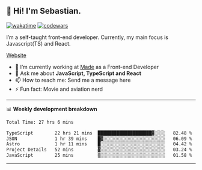 ## 👋 Hi! I'm Sebastian.

[![wakatime](https://wakatime.com/badge/user/df0036c6-328a-4a39-be9b-e49417ed22a1.svg)](https://wakatime.com/@df0036c6-328a-4a39-be9b-e49417ed22a1)
[![codewars](https://www.codewars.com/users/sebavuye/badges/small)](https://www.codewars.com/users/sebavuye)

I’m a self-taught front-end developer. Currently, my main focus is Javascript(TS) and React.

[Website](https://sebastianvuye.be)

- 🔭 I’m currently working at [Made](https://made.be/) as a Front-end Developer
- 💬 Ask me about **JavaScript, TypeScript and React**
- 📫 How to reach me: Send me a message here
- ⚡ Fun fact: Movie and aviation nerd

-------

📊 **Weekly development breakdown**

<!--START_SECTION:waka-->

```txt
Total Time: 27 hrs 6 mins

TypeScript        22 hrs 21 mins  ████████████████████▓░░░░   82.48 %
JSON              1 hr 39 mins    █▓░░░░░░░░░░░░░░░░░░░░░░░   06.09 %
Astro             1 hr 11 mins    █░░░░░░░░░░░░░░░░░░░░░░░░   04.42 %
Project Details   52 mins         ▓░░░░░░░░░░░░░░░░░░░░░░░░   03.24 %
JavaScript        25 mins         ▒░░░░░░░░░░░░░░░░░░░░░░░░   01.58 %
```

<!--END_SECTION:waka-->
-------
